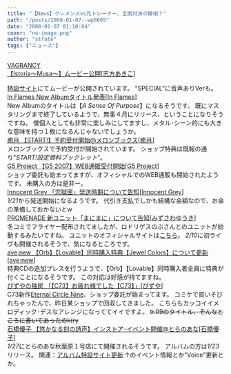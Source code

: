 ```yaml
---
title: "【News】クレメンスvs元トレーナー、全面対決の様相？"
path: "/posts/2008-01-07--wp0605"
date: "2008-01-07 01:10:04"
cover: "no-image.png"
author: "stfate"
tags: ["ニュース"]
---
```


<style type="text/css">
<!--
p {white-space: pre-wrap};
-->
</style>

<a class="topics" href="http://www.vagrancy.jp/istoria/" target="_blank">VAGRANCY 【Istoria～Musa～】ムービー公開</a><span class="junre">[<a href="http://www.vagrancy.jp/istoria/" target="_blank">志方あきこ</a>]</span>
<div class="news"><a href="http://www.vagrancy.jp/istoria/" target="_blank">特設サイト</a>にてムービーが公開されています。
"SPECIAL"に音声ありVerも。</div>
<a class="topics" href="http://www.inflames.com/main.html" target="_blank">In Flames New Albumタイトル発表</a><span class="junre">[<a href="http://www.inflames.com/" target="_blank">In Flames</a>]</span>
<div class="news">New Albumのタイトルは【<em>A Sense Of Purpose</em>】になるそうです。
既にマスタリングまで終了しているようで、無事４月にリリース、ということになりそうですね。
僕個人としても非常に楽しみにしてますし、メタル･シーン的にも大きな意味を持つ１枚になるんじゃないでしょうか。</div>
<a class="topics" href="http://shop.melonbooks.co.jp/tsuhan/system/index.php?RATED=18&SPECIAL=sp_start&RTO=&DATE=&ITEM_ID=&MAKER_FULL=&ADD_CART=" target="_blank">癒月 【START!】予約受付開始@メロンブックス</a><span class="junre">[<a href="http://aonokioku.sakura.ne.jp/" target="_blank">癒月</a>]</span>
<div class="news">メロンブックスで予約受付が開始されています。
ショップ特典は既報の通り"<em>START!設定資料ブックレット</em>"。</div>
<a class="topics" href="http://www.vivix.info/g5/" target="_blank">G5 Project 【G5 2007】WEB通販受付開始</a><span class="junre">[<a href="http://www.vivix.info/g5/" target="_blank">G5 Project</a>]</span>
<div class="news">ショップ委託も始まってますが、オフィシャルでのWEB通販も開始されたようです。
未購入の方は是非ー。</div>
<a class="topics" href="http://gungnir.co.jp/innocentgrey/" target="_blank">Innocent Grey 「恋獄匣」発送時期について告知</a><span class="junre">[<a href="http://gungnir.co.jp/innocentgrey/" target="_blank">Innocent Grey</a>]</span>
<div class="news"><em>1/21</em>から発送開始になるようです。
代引き支払でしかも結構な金額なので、お金の準備しておかないとw</div>
<a class="topics" href="http://park17.wakwak.com/~one/promenade/" target="_blank">PROMENADE 新ユニット「まにまに」について告知</a><span class="junre">[<a href="http://park17.wakwak.com/~one/promenade/" target="_blank">みずさわゆうき</a>]</span>
<div class="news">冬コミでフライヤー配布されてましたが、ロドリゲスのぶさんとのユニットが始動するみたいですね。
ユニットのオフィシャルサイトは<a href="http://www.mani2.jp/" target="_blank">こちら</a>。
<em>2/10</em>に初ライヴも開催されるそうで、気になるところです。</div>
<a class="topics" href="http://www.avenew.jp/" target="_blank">ave;new 【Orb】【Lovable】同時購入特典【Jewel Colors】について更新</a><span class="junre">[<a href="http://www.avenew.jp/" target="_blank">ave;new</a>]</span>
<div class="news">特典CDの追加プレスを行うようで、【Orb】【Lovable】同時購入者全員に特典が付くことになるそうです。
この対応は好感が持てますね。</div>
<a class="topics" href="http://www.pizuya.com/" target="_blank">ぴずやの独房 「【C73】お疲れ様でした【C73】」</a><span class="junre">[<a href="http://www.pizuya.com/" target="_blank">ぴずや</a>]</span>
<div class="news">C73新作<a href="http://www.pizuya.com/psyc0001/ECN.html" target="_blank">Eternal Circle Nine</a>、ショップ委託が始まってます。
コミケで買いそびれちゃったんで、昨日某ショップで回収してきました。
こちらもカッコイイメロディック･デスなアレンジになっててイイですよ。
<del>tr.09のタイトル、そんなところに書いてあったのk(ry</del></div>
<a class="topics" href="http://www.toranoana.jp/shop/080127_isibasi/" target="_blank">石橋優子 【悠かなる刻の詩声】インストア･イベント開催@とらのあな</a><span class="junre">[<a href="http://yaplog.jp/yuko-ishibashi/" target="_blank">石橋優子</a>]</span>
<div class="news"><em>1/27</em>にとらのあな秋葉原１号店にて開催されるそうです。
アルバムの方は<em>1/23</em>リリース。
関連：<a href="http://www.team-e.co.jp/products_new/kdsd-00177/" target="_blank">アルバム特設サイト更新</a>
↑のイベント情報とか"Voice"更新とか。</div>
